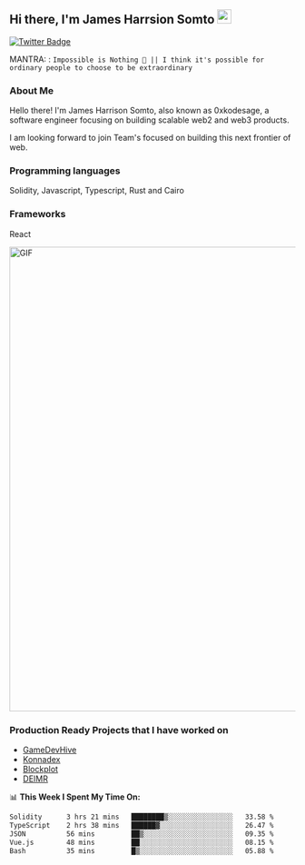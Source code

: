## Hi there, I'm James Harrsion Somto <img src="https://media.giphy.com/media/hvRJCLFzcasrR4ia7z/giphy.gif" width="25px">


[![Twitter Badge](https://img.shields.io/badge/-Twitter-00acee?style=flat-square&logo=Twitter&logoColor=white)](https://twitter.com/0xkodesage)


MANTRA: : `Impossible is Nothing 🚀 || I think it's possible for ordinary people to choose to be extraordinary`

### About Me

Hello there! I'm James Harrison Somto, also known as 0xkodesage, a software engineer focusing on building scalable web2 and web3 products.

I am looking forward to join Team's focused on building this next frontier of web.

### Programming languages
Solidity, Javascript, Typescript, Rust and Cairo

### Frameworks
React
 
 <img align="center" alt="GIF" src="https://github.com/Gapur/Gapur/blob/master/coding.gif?raw=true" width="818px" height="818px" />


### Production Ready Projects that I have worked on
  - [GameDevHive](https://www.gamedevshive.org/)
  - [Konnadex](https://www.konnadex.com/)
  - [Blockplot](https://www.blockplot.org/)
  - [DEIMR](https://deimr.com/)

📊 **This Week I Spent My Time On:**

<!--START_SECTION:waka-->

```txt
Solidity      3 hrs 21 mins   ████████▒░░░░░░░░░░░░░░░░   33.58 %
TypeScript    2 hrs 38 mins   ██████▓░░░░░░░░░░░░░░░░░░   26.47 %
JSON          56 mins         ██▒░░░░░░░░░░░░░░░░░░░░░░   09.35 %
Vue.js        48 mins         ██░░░░░░░░░░░░░░░░░░░░░░░   08.15 %
Bash          35 mins         █▒░░░░░░░░░░░░░░░░░░░░░░░   05.88 %
```

<!--END_SECTION:waka-->
<br />
<br />
<br />






